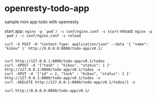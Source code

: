 # openresty-todo-app
sample mini app todo with openresty

start app: ```nginx -p `pwd`/ -c conf/nginx.conf -s start```
reload: ```nginx -p `pwd`/ -c conf/nginx.conf -s reload```

```shell
curl -X POST -H "Content-Type: application/json" --data '{ "name": "kikou" }' http://0.0.0.0:8080/todo-app/v0.1/


curl http://127.0.0.1:8000/todo-app/v0.1/todos
curl -XPOST -d '{"task" : "kikou", "status": 1 }' http://127.0.0.1:8000/todo-app/v0.1/todos -v
curl -XPUT -d '{"id" = 2, "task" : "kikou", "status": 1 }' http://127.0.0.1:8000/todo-app/v0.1/todos -v
curl -XDELETE http://127.0.0.1:8000/todo-app/v0.1/todos/1 -v

curl http://0.0.0.0:8080/todo-app/v0.1/
```
